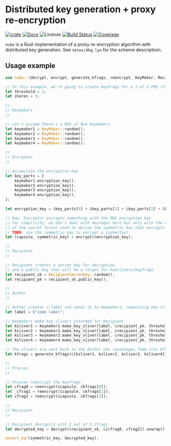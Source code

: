 # Distributed key generation + proxy re-encryption

[![crate][rust-crate-image]][rust-crate-link] [![Docs][rust-docs-image]][rust-docs-link] ![License][rust-license-image] [![Build Status][rust-build-image]][rust-build-link] [![Coverage][rust-coverage-image]][rust-coverage-link]

`nube` is a Rust implementation of a proxy re-encryption algorithm with distributed key generation.
See `notes/dkg.lyx` for the scheme descriptioin.

[rust-crate-image]: https://img.shields.io/crates/v/nube.svg
[rust-crate-link]: https://crates.io/crates/nube
[rust-docs-image]: https://docs.rs/nube/badge.svg
[rust-docs-link]: https://docs.rs/nube/
[rust-license-image]: https://img.shields.io/crates/l/nube
[rust-build-image]: https://github.com/nucypher/nube/workflows/nube/badge.svg?branch=main&event=push
[rust-build-link]: https://github.com/nucypher/nube/actions?query=workflow%3Anube
[rust-coverage-image]: https://codecov.io/gh/nucypher/nube/branch/main/graph/badge.svg
[rust-coverage-link]: https://codecov.io/gh/nucypher/nube


## Usage example

```rust
use nube::{decrypt, encrypt, generate_kfrags, reencrypt, KeyMaker, RecipientSecretKey};

// In this example, we're going to create KeyFrags for a 2-of-3 PRE (T=2, N=3)
let threshold = 2;
let shares = 3;

//
// Keymakers
//

// Let's assume there's a DKG of Ñ=4 keymakers
let keymaker1 = KeyMaker::random();
let keymaker2 = KeyMaker::random();
let keymaker3 = KeyMaker::random();
let keymaker4 = KeyMaker::random();

//
// Encryptor
//

// Accumulate the encryption key
let key_parts = [
    keymaker1.encryption_key(),
    keymaker2.encryption_key(),
    keymaker3.encryption_key(),
    keymaker4.encryption_key(),
];

let encryption_key = &key_parts[0] + &key_parts[1] + &key_parts[2] + &key_parts[3];

// Now, Encryptor encrypts something with the DKG encryption key
// For simplicity, we don't deal with messages here but only with the computation
// of the secret factor used to derive the symmetric key that encrypts the message
// TODO: use the symmetric key to encrypt a ciphertext.
let (capsule, symmetric_key) = encrypt(&encryption_key);

//
// Recipient
//

// Recipient creates a secret key for decryption,
// and a public key that will be a target for keyslivers/keyfrags.
let recipient_sk = RecipientSecretKey::random();
let recipient_pk = recipient_sk.public_key();

//
// Author
//

// Author creates a label and sends it to Keymakers, requesting key slivers
let label = b"some label";

// Keymakers make key slivers intended for Recipient
let ksliver1 = keymaker1.make_key_sliver(label, &recipient_pk, threshold, shares);
let ksliver2 = keymaker2.make_key_sliver(label, &recipient_pk, threshold, shares);
let ksliver3 = keymaker3.make_key_sliver(label, &recipient_pk, threshold, shares);
let ksliver4 = keymaker4.make_key_sliver(label, &recipient_pk, threshold, shares);

// The slivers are sent back to the Author who repackages them into kfrags.
let kfrags = generate_kfrags(&[ksliver1, ksliver2, ksliver3, ksliver4]).unwrap();

//
// Proxies
//

// Proxies reencrypt the keyfrags.
let cfrag0 = reencrypt(&capsule, &kfrags[0]);
let _cfrag1 = reencrypt(&capsule, &kfrags[1]);
let cfrag2 = reencrypt(&capsule, &kfrags[2]);

//
// Recipient
//

// Recipient decryptis with 2 out of 3 cfrags
let decrypted_key = decrypt(&recipient_sk, &[cfrag0, cfrag2]).unwrap();

assert_eq!(symmetric_key, decrypted_key);
```
